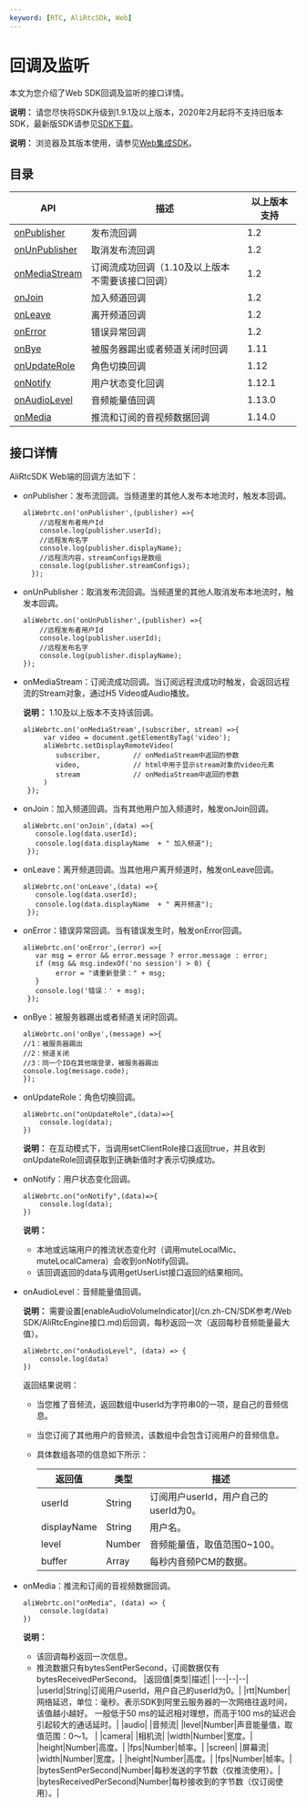 ```yaml
---
keyword: [RTC, AliRtcSDk, Web]
---
```


# 回调及监听

本文为您介绍了Web SDK回调及监听的接口详情。

**说明：** 请您尽快将SDK升级到1.9.1及以上版本，2020年2月起将不支持旧版本SDK，最新版SDK请参见[SDK下载](/cn.zh-CN/SDK参考/SDK下载.md)。

**说明：** 浏览器及其版本使用，请参见[Web集成SDK](/cn.zh-CN/快速入门/集成客户端SDK/Web.md)。

## 目录

|API|描述|以上版本支持|
|---|--|------|
|[onPublisher](#li_wg6_64m_i4u)|发布流回调|1.2|
|[onUnPublisher](#li_e6z_6dz_eps)|取消发布流回调|1.2|
|[onMediaStream](#li_f38_22p_quv)|订阅流成功回调（1.10及以上版本不需要该接口回调）|1.2|
|[onJoin](#li_9mo_z7f_dib)|加入频道回调|1.2|
|[onLeave](#li_zdd_q9b_ew6)|离开频道回调|1.2|
|[onError](#li_d2u_4uh_g22)|错误异常回调|1.2|
|[onBye](#li_tsk_uh4_u3k)|被服务器踢出或者频道关闭时回调|1.11|
|[onUpdateRole](#li_2cj_asm_3rs)|角色切换回调|1.12|
|[onNotify](#li_il8_mog_d5r)|用户状态变化回调|1.12.1|
|[onAudioLevel](#li_hgf_oqd_o9k)|音频能量值回调|1.13.0|
|[onMedia](#li_hn3_6qi_j17)|推流和订阅的音视频数据回调|1.14.0|

## 接口详情

AliRtcSDK Web端的回调方法如下：

-   onPublisher：发布流回调。当频道里的其他人发布本地流时，触发本回调。

    ```
    aliWebrtc.on('onPublisher',(publisher) =>{
        //远程发布者用户Id
        console.log(publisher.userId);
        //远程发布名字
        console.log(publisher.displayName);
        //远程流内容，streamConfigs是数组
        console.log(publisher.streamConfigs);
      });
    ```

-   onUnPublisher：取消发布流回调。当频道里的其他人取消发布本地流时，触发本回调。

    ```
    aliWebrtc.on('onUnPublisher',(publisher) =>{
        //远程发布者用户Id
        console.log(publisher.userId);
        //远程发布名字
        console.log(publisher.displayName);
    });
    ```

-   onMediaStream：订阅流成功回调。当订阅远程流成功时触发，会返回远程流的Stream对象，通过H5 Video或Audio播放。

    **说明：** 1.10及以上版本不支持该回调。

    ```
    aliWebrtc.on('onMediaStream',(subscriber, stream) =>{
         var video = document.getElementByTag('video');
         aliWebrtc.setDisplayRemoteVideo(
            subscriber,        // onMediaStream中返回的参数
            video,             // html中用于显示stream对象的video元素
            stream             // onMediaStream中返回的参数
         )
     });
    ```

-   onJoin：加入频道回调。当有其他用户加入频道时，触发onJoin回调。

    ```
    aliWebrtc.on('onJoin',(data) =>{
       console.log(data.userId);
       console.log(data.displayName  + " 加入频道");
     });
    ```

-   onLeave：离开频道回调。当其他用户离开频道时，触发onLeave回调。

    ```
    aliWebrtc.on('onLeave',(data) =>{
       console.log(data.userId);
       console.log(data.displayName  + " 离开频道");
     });
    ```

-   onError：错误异常回调。当有错误发生时，触发onError回调。

    ```
    aliWebrtc.on('onError',(error) =>{
       var msg = error && error.message ? error.message : error;
       if (msg && msg.indexOf('no session') > 0) {
            error = "请重新登录：" + msg;
       }
       console.log('错误：' + msg);
     });
    ```

-   onBye：被服务器踢出或者频道关闭时回调。

    ```
    aliWebrtc.on('onBye',(message) =>{ 
    //1：被服务器踢出 
    //2：频道关闭 
    //3：同一个ID在其他端登录，被服务器踢出 
    console.log(message.code); 
    });
    ```

-   onUpdateRole：角色切换回调。

    ```
    aliWebrtc.on("onUpdateRole",(data)=>{
        console.log(data);
    })
    ```

    **说明：** 在互动模式下，当调用setClientRole接口返回true，并且收到onUpdateRole回调获取到正确新值时才表示切换成功。

-   onNotify：用户状态变化回调。

    ```
    aliWebrtc.on("onNotify",(data)=>{
        console.log(data);
    })
    ```

    **说明：**

    -   本地或远端用户的推流状态变化时（调用muteLocalMic、muteLocalCamera）会收到onNotify回调。
    -   该回调返回的data与调用getUserList接口返回的结果相同。
-   onAudioLevel：音频能量值回调。

    **说明：** 需要设置[enableAudioVolumeIndicator](/cn.zh-CN/SDK参考/Web SDK/AliRtcEngine接口.md)后回调，每秒返回一次（返回每秒音频能量最大值）。

    ```
    aliWebrtc.on("onAudioLevel", (data) => {
        console.log(data)
    })
    ```

    返回结果说明：

    -   当您推了音频流，返回数组中userId为字符串0的一项，是自己的音频信息。
    -   当您订阅了其他用户的音频流，该数组中会包含订阅用户的音频信息。
    -   具体数组各项的信息如下所示：

        |返回值|类型|描述|
        |---|--|--|
        |userId|String|订阅用户userId，用户自己的userId为0。|
        |displayName|String|用户名。|
        |level|Number|音频能量值，取值范围0~100。|
        |buffer|Array|每秒内音频PCM的数据。|

-   onMedia：推流和订阅的音视频数据回调。

    ```
    aliWebrtc.on("onMedia", (data) => {
        console.log(data)
    })
    ```

    **说明：**

    -   该回调每秒返回一次信息。
    -   推流数据只有bytesSentPerSecond，订阅数据仅有bytesReceivedPerSecond。
    |返回值|类型|描述|
    |---|--|--|
    |userId|String|订阅用户userId，用户自己的userId为0。|
    |rtt|Number|网络延迟，单位：毫秒。表示SDK到阿里云服务器的一次网络往返时间，该值越小越好。 一般低于50 ms的延迟相对理想，而高于100 ms的延迟会引起较大的通话延时。|
    |audio| |音频流|
    |level|Number|声音能量值，取值范围：0～1。 |
    |camera| |相机流|
    |width|Number|宽度。|
    |height|Number|高度。|
    |fps|Number|帧率。|
    |screen| |屏幕流|
    |width|Number|宽度。|
    |height|Number|高度。|
    |fps|Number|帧率。|
    |bytesSentPerSecond|Number|每秒发送的字节数（仅推流使用）。|
    |bytesReceivedPerSecond|Number|每秒接收到的字节数（仅订阅使用）。|


